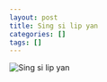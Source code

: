 ```yaml
---
layout: post
title: Sing si lip yan
categories: []
tags: []
---
```

![Sing si lip yan](https://m.media-amazon.com/images/M/MV5BZDRiOTBmMTMtMGJhZS00NzgzLTgwOWYtNmMwZDg2NDkyYzJiXkEyXkFqcGdeQXVyMTg2NTc4MzA@._V1.jpg)

